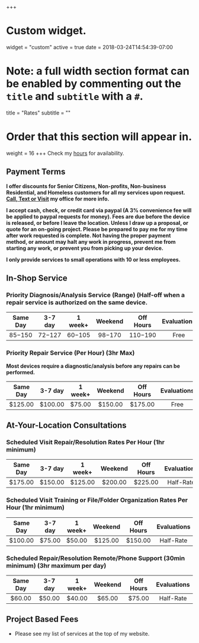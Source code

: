 +++
# Custom widget.
widget = "custom"
active = true
date = 2018-03-24T14:54:39-07:00

# Note: a full width section format can be enabled by commenting out the `title` and `subtitle` with a `#`.
title = "Rates"
subtitle = ""

# Order that this section will appear in.
weight = 16
+++
Check my [hours](#contact) for availability.

## Payment Terms

**I offer discounts for Senior Citizens, Non-profits, Non-business Residential, and Homeless customers for all my services upon request. [Call, Text or Visit](#contact) my office for more info.**

**I accept cash, check, or credit card via paypal (A 3% convenience fee will be applied to paypal requests for money). Fees are due before the device is released, or before I leave the location. Unless I draw up a proposal, or quote for an on-going project. Please be prepared to pay me for my time after work requested is complete. Not having the proper payment method, or amount may halt any work in progress, prevent me from starting any work, or prevent you from picking up your device.**



**I only provide services to small operations with 10 or less employees.**

## In-Shop Service

### Priority Diagnosis/Analysis Service (Range) (Half-off when a repair service is authorized on the same device.

| Same Day  | 3-7 day   | 1 week+   | Weekend     | Off Hours   | Evaluations |
| :-------: | :-------: | :-------: | :---------: | :---------: | :---------: |
| $85-$150   | $72-$127   | $60-$105   | $98-$170     | $110-$190     | Free   |

### Priority Repair Service (Per Hour) (3hr Max)

**Most devices require a diagnostic/analysis before any repairs can be performed.**

| Same Day  | 3-7 day   | 1 week+   | Weekend     | Off Hours   | Evaluations |
| :-------: | :-------: | :-------: | :---------: | :---------: | :---------: |
| $125.00   | $100.00   | $75.00   | $150.00     | $175.00     | Free   |

## At-Your-Location Consultations

### Scheduled Visit Repair/Resolution Rates Per Hour (1hr minimum)

| Same Day  | 3-7 day   | 1 week+   | Weekend     | Off Hours   | Evaluations |
| :-------: | :-------: | :-------: | :---------: | :---------: | :---------: |
| $175.00   | $150.00   | $125.00   | $200.00     | $225.00     | Half-Rate   |

### Scheduled Visit Training or File/Folder Organization Rates Per Hour (1hr minimum)

| Same Day  | 3-7 day   | 1 week+   | Weekend     | Off Hours   | Evaluations |
| :-------: | :-------: | :-------: | :---------: | :---------: | :---------: |
| $100.00   | $75.00   | $50.00   | $125.00     | $150.00     | Half-Rate   |

### Scheduled Repair/Resolution Remote/Phone Support (30min minimum) (3hr maximum per day)

| Same Day  | 3-7 day   | 1 week+   | Weekend     | Off Hours   | Evaluations |
| :-------: | :-------: | :-------: | :---------: | :---------: | :---------: |
| $60.00    | $50.00    | $40.00    | $65.00      | $75.00      | Half-Rate   |

## Project Based Fees

- Please see my list of services at the top of my website.
